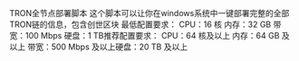 TRON全节点部署脚本
这个脚本可以让你在windows系统中一键部署完整的全部TRON链的信息，包含创世区块
最低配置要求：
CPU：​16 核​
内存：​32 GB​
带宽：​100 Mbps​
硬盘：​1 TB​
推荐配置要求：
CPU：​64 核及以上​
内存：​64 GB 及以上​
带宽：​500 Mbps 及以上​
硬盘：​20 TB 及以上
